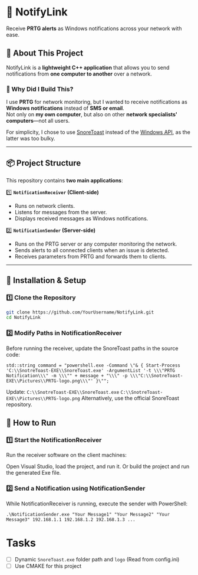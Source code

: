 # 🚀 NotifyLink
Receive **PRTG alerts** as Windows notifications across your network with ease.

## 📝 About This Project
NotifyLink is a **lightweight C++ application** that allows you to send notifications from **one computer to another** over a network.

### 📌 Why Did I Build This?
I use **PRTG** for network monitoring, but I wanted to receive notifications as **Windows notifications** instead of **SMS or email**.  
Not only on **my own computer**, but also on other **network specialists' computers**—not all users.

For simplicity, I chose to use [SnoreToast](https://github.com/KDE/snoretoast) instead of the [Windows API](https://developer.microsoft.com/en-us/windows/downloads/windows-sdk/), as the latter was too bulky.

---

## 📦 Project Structure
This repository contains **two main applications**:

1️⃣ **`NotificationReceiver` (Client-side)**
   - Runs on network clients.
   - Listens for messages from the server.
   - Displays received messages as Windows notifications.

2️⃣ **`NotificationSender` (Server-side)**
   - Runs on the PRTG server or any computer monitoring the network.
   - Sends alerts to all connected clients when an issue is detected.
   - Receives parameters from PRTG and forwards them to clients.

---

## 🔧 Installation & Setup

### 1️⃣ Clone the Repository  
```sh
git clone https://github.com/YourUsername/NotifyLink.git
cd NotifyLink
```
### 2️⃣ Modify Paths in NotificationReceiver
Before running the receiver, update the SnoreToast paths in the source code:
```
std::string command = "powershell.exe -Command \"& { Start-Process 'C:\\SnotreToast-EXE\\SnoreToast.exe' -ArgumentList '-t \\\"PRTG Notification\\\" -m \\\"" + message + "\\\" -p \\\"C:\\SnotreToast-EXE\\Pictures\\PRTG-logo.png\\\"' }\"";
```
Update:
`C:\\SnotreToast-EXE\\SnoreToast.exe`
`C:\\SnotreToast-EXE\\Pictures\\PRTG-logo.png`
Alternatively, use the official SnoreToast repository.
## 🚀 How to Run
### 1️⃣ Start the NotificationReceiver
Run the receiver software on the client machines:

Open Visual Studio, load the project, and run it.
Or build the project and run the generated Exe file.
### 2️⃣ Send a Notification using NotificationSender
While NotificationReceiver is running, execute the sender with PowerShell:
```
.\NotificationSender.exe "Your Message1" "Your Message2" "Your Message3" 192.168.1.1 192.168.1.2 192.168.1.3 ...
```
# Tasks
 - [ ] Dynamic `SnoreToast.exe` folder path and `logo` (Read from config.ini)
 - [ ] Use CMAKE for this project
